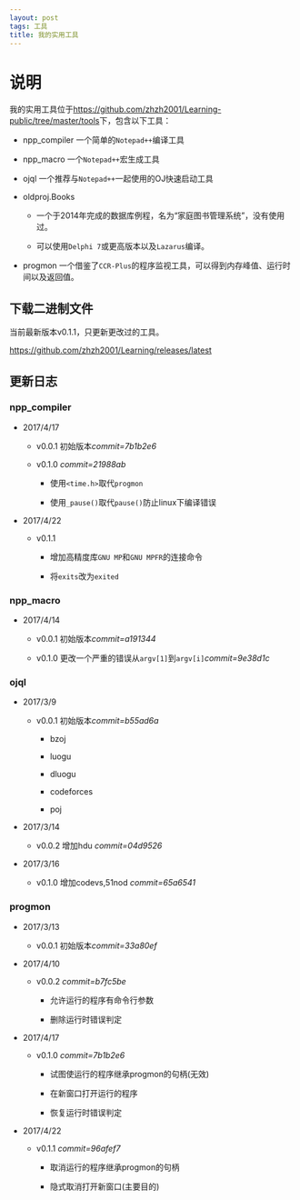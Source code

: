 ```yaml
---
layout: post
tags: 工具
title: 我的实用工具
---
```


# 说明

我的实用工具位于<https://github.com/zhzh2001/Learning-public/tree/master/tools>下，包含以下工具：

- npp_compiler 一个简单的`Notepad++`编译工具
- npp_macro 一个`Notepad++`宏生成工具
- ojql 一个推荐与`Notepad++`一起使用的OJ快速启动工具
- oldproj.Books

    - 一个于2014年完成的数据库例程，名为“家庭图书管理系统”，没有使用过。

    - 可以使用`Delphi 7`或更高版本以及`Lazarus`编译。
- progmon 一个借鉴了`CCR-Plus`的程序监视工具，可以得到内存峰值、运行时间以及返回值。

 <!-- more -->

## 下载二进制文件

当前最新版本v0.1.1，只更新更改过的工具。

<https://github.com/zhzh2001/Learning/releases/latest>

## 更新日志

### npp_compiler

- 2017/4/17

  - v0.0.1 初始版本*commit=7b1b2e6*

  - v0.1.0 *commit=21988ab*

    - 使用`<time.h>`取代`progmon`

    - 使用`_pause()`取代`pause()`防止linux下编译错误

- 2017/4/22

  - v0.1.1

    - 增加高精度库`GNU MP`和`GNU MPFR`的连接命令

    - 将`exits`改为`exited`

### npp_macro

- 2017/4/14

  - v0.0.1 初始版本*commit=a191344*

  - v0.1.0 更改一个严重的错误从`argv[1]`到`argv[i]`*commit=9e38d1c*

### ojql

- 2017/3/9

  - v0.0.1 初始版本*commit=b55ad6a*

    - bzoj

    - luogu

    - dluogu

    - codeforces

    - poj

- 2017/3/14

  - v0.0.2 增加hdu *commit=04d9526*

- 2017/3/16

  - v0.1.0 增加codevs,51nod *commit=65a6541*

### progmon

- 2017/3/13

  - v0.0.1 初始版本*commit=33a80ef*

- 2017/4/10

  - v0.0.2 *commit=b7fc5be*

    - 允许运行的程序有命令行参数

    - 删除运行时错误判定

- 2017/4/17

  - v0.1.0 *commit=7b1b2e6*

    - 试图使运行的程序继承progmon的句柄(无效)

    - 在新窗口打开运行的程序

    - 恢复运行时错误判定

- 2017/4/22

  - v0.1.1 *commit=96afef7*

    - 取消运行的程序继承progmon的句柄

    - 隐式取消打开新窗口(主要目的)
